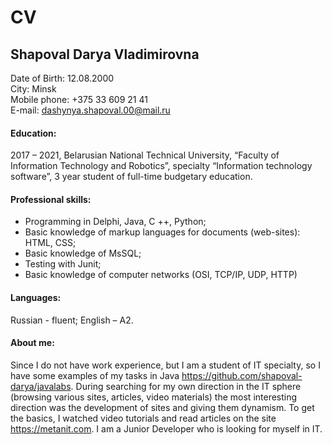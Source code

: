 # CV

## Shapoval Darya Vladimirovna  
Date of Birth: 12.08.2000  
City: Minsk  
Mobile phone: +375 33 609 21 41   
E-mail:  dashynya.shapoval.00@mail.ru

#### Education:  
2017 – 2021, Belarusian National Technical University, “Faculty of Information Technology and Robotics”, specialty “Information technology software”, 3 year student of full-time budgetary education.   

#### Professional skills: 
* Programming in Delphi, Java,  C ++, Python; 
* Basic knowledge of markup languages for documents (web-sites): HTML, CSS; 
* Basic knowledge of MsSQL;
* Testing with Junit;
* Basic knowledge of computer networks (OSI, TCP/IP, UDP, HTTP)

#### Languages:  
Russian - fluent; English – A2.  

#### About me:
Since I do not have work experience, but I am a student of IT specialty, so I have some examples of my tasks in Java https://github.com/shapoval-darya/javalabs. During searching for my own direction in the IT sphere (browsing various sites, articles, video materials) the most interesting direction was the development of sites and giving them dynamism. To get the basics, I watched video tutorials and read articles on the site https://metanit.com. I am a Junior Developer who is looking for myself in IT.  
